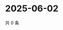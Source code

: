 # 2025-06-02

共 0 条

<!-- BEGIN ZHIHUVIDEO -->
<!-- 最后更新时间 Mon Jun 02 2025 13:13:24 GMT+0800 (China Standard Time) -->

<!-- END ZHIHUVIDEO -->
